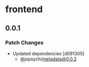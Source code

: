 # frontend

## 0.0.1

### Patch Changes

- Updated dependencies [d091305]
  - @jspsych/metadata@0.0.2
